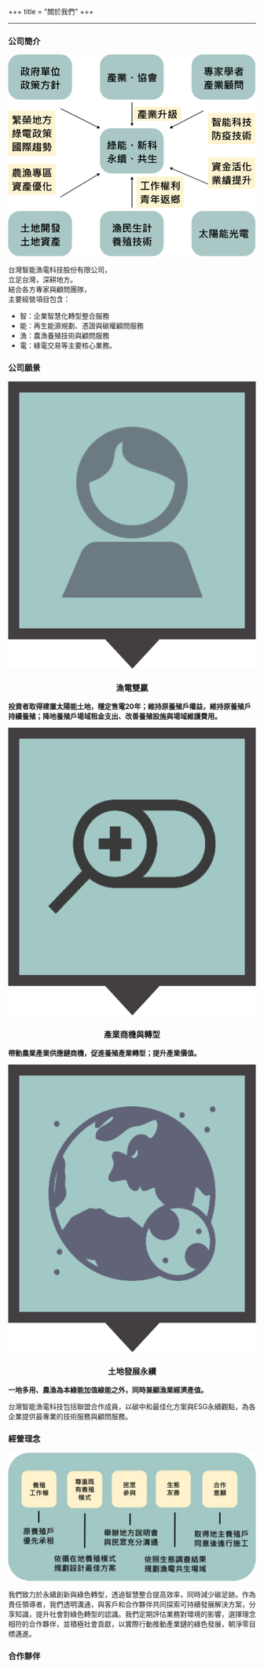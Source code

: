 +++
title = "關於我們"
+++

---

<style>

.partnercomcontainer {
    height: 24rem;
}

.partnercomelement {
    width: auto;
    height: 33.333333%;
}

@media (min-aspect-ratio: 7/10) {
    .visioncontainer {
        display: flex;
        flex-direction: row;
    }

    .visionelement {
        width: 33.333333%;
        border-left-width: 0.25rem;
        border-left-color: transparent;
        border-right-width: 0.25rem;
        border-right-color: transparent;
    }
}    

@media (min-width: 930px) {
    .partnercomcontainer {
        display: flex;
        flex-direction: row;
        height: 8rem;
    }

    .partnercomelement {
        width: 33.333333%;
        height: auto;
    }
}

</style>


### 公司簡介

<!--div style="width: 440px;"-->

![](/img/introduction.svg)

台灣智能漁電科技股份有限公司，  
立足台灣，深耕地方。  
結合各方專家與顧問團隊，  
主要經營項目包含：
- 智：企業智慧化轉型整合服務
- 能：再生能源規劃、憑證與碳權顧問服務
- 漁：農漁養殖技術與顧問服務
- 電：綠電交易等主要核心業務。

<!--/div-->

### 公司願景

<div class="visioncontainer">
<div class="visionelement">
<center>
<div class="w-1/2">

![](/img/vision1.svg)

</div>

### 漁電雙贏

</center>

**投資者取得建置太陽能土地，穩定售電20年；維持原養殖戶權益，維持原養殖戶持續養殖；降地養殖戶場域租金支出、改善養殖設施與場域維護費用。**

</div>
<div class="visionelement">
<center>
<div class="w-1/2">

![](/img/vision2.svg)

</div>

### 產業商機與轉型

</center>

**帶動農業產業供應鏈商機，促進養殖產業轉型；提升產業價值。**

</div>
<div class="visionelement">
<center>
<div class="w-1/2">

![](/img/vision3.svg)

</div>

### 土地發展永續

</center>

**一地多用、農漁為本綠能加值綠能之外，同時兼顧漁業經濟產值。**

</div>
</div>

台灣智能漁電科技包括聯盟合作成員，以碳中和最佳化方案與ESG永續觀點，為各企業提供最專業的技術服務與顧問服務。

### 經營理念

![](/img/philosophy.svg)

我們致力於永續創新與綠色轉型，透過智慧整合提高效率，同時減少碳足跡。作為責任領導者，我們透明溝通，與客戶和合作夥伴共同探索可持續發展解決方案，分享知識，提升社會對綠色轉型的認識。我們定期評估業務對環境的影響，選擇理念相符的合作夥伴，並積極社會貢獻，以實際行動推動產業鏈的綠色發展，朝淨零目標邁進。

### 合作夥伴

<div id="partnerdiv">
</div>

<script>
    const partners = [{
        img: "hsinjing.png",
        link: "http://www.hsinjing-holding.com.tw/",
    }, {
        img: "tainewenergy.png",
        link: "https://www.tai-newenergy.com/",
    }, {
        img: "btc.png",
        link: "https://www.btc.com.tw/",
    }, {
        img: "nexcom.gif",
        link: "https://www.nexcom.com.tw/",
    }, {
        img: "guangteng.png",
        link: "https://www.twincn.com/item.aspx?no=83456687",
    }, {
        img: "bullwill.jpeg",
        link: "https://www.bullwill.com.tw/",
    }, {
        img: "wpd.svg",
        link: "https://www.wpd.tw/",
    }, {
        img: "ntut.png",
        link: "https://incu.ntut.edu.tw/",
    }, {
        img: "ncku.jpeg",
        link: "https://www.facebook.com/YourZeroCarbon/",
    }];
    
    const partnerdiv = document.getElementById("partnerdiv");
    var partnerrows = [];
    var partnercols = [];

    for (let i = 0; i < partners.length; i++) {
        let colpartner = document.createElement("div");
        let ppartner = document.createElement("p");
        ppartner.style.marginTop = '20px';
        ppartner.style.marginBottom = '20px';
        let apartner = document.createElement("a");
        apartner.href = partners[i].link;
        let imgpartner = document.createElement("img");
        imgpartner.style.marginTop = '0px';
        imgpartner.style.marginBottom = '0px';
        imgpartner.src = `/img/partnercom/${partners[i].img}`;

        colpartner.appendChild(ppartner).appendChild(apartner).appendChild(imgpartner);

        partnercols.push(colpartner);
    }
    
    function setpartner() {
        let colnum = Math.max(Math.floor(partnerdiv.offsetWidth / 370), 1);
        let rownum = Math.floor((partners.length - 1) / colnum) + 1;

        for (let i = 0; i < partnerrows.length; i++) {
            partnerrows[i].className = "";
        }

        for (let i = 0; i < rownum; i++) {
            if (partnerrows.length <= i) {
                partnerrows.push(partnerdiv.appendChild(document.createElement("div")));
            }
            for (let k = 0; k < colnum; k++) {
                let index = i * colnum + k;
                if (index < partners.length) {
                    let img = partnercols[index].getElementsByTagName("img")[0];
                    partnerrows[i].appendChild(partnercols[index]);
                    partnercols[index].className = "";
                    img.className = "";
                    if (colnum > 1 || img.naturalWidth / img.naturalHeight * 88 < partnerdiv.offsetWidth) {
                        partnerrows[i].classList.add("flex");
                        partnerrows[i].classList.add("flex-row");
                        partnerrows[i].classList.add("h-32");
                        partnercols[index].classList.add("flex");
                        partnercols[index].classList.add("flex-row");
                        partnercols[index].classList.add(`w-1/${colnum}`);
                        img.classList.add("h-full");
                        img.classList.add("max-w-full");
                    } else {
                        img.classList.add("w-full");
                    }
                }
            }
        }
    }
    window.addEventListener("load", setpartner);
    window.addEventListener("resize", setpartner);
    // w-1/1 w-1/2 w-1/3 w-1/4
</script>


